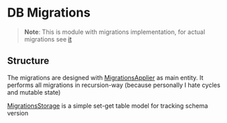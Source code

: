 # DB Migrations
> **Note**: This is module with migrations implementation, for actual migrations see [it](https://github.com/y9san9/prizebot/tree/dev/bot/src/main/kotlin/me/y9san9/prizebot/database/migrations)

## Structure

The migrations are designed with [MigrationsApplier](https://github.com/y9san9/prizebot/blob/dev/db-migrations/src/main/kotlin/me/y9san9/db/migrations/MigrationsApplier.kt) as main entity. It performs all migrations in recursion-way (because personally I hate cycles and mutable state)

[MigrationsStorage](https://github.com/y9san9/prizebot/blob/dev/db-migrations/src/main/kotlin/me/y9san9/db/migrations/MigrationsStorage.kt) is a simple set-get table model for tracking schema version
